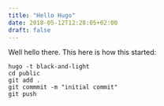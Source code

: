 ```yaml
---
title: "Hello Hugo"
date: 2018-05-12T12:28:05+02:00
draft: false
---
```


Well hello there. This here is how this started:

```
hugo -t black-and-light
cd public
git add .
git commmit -m "initial commit"
git push
```

